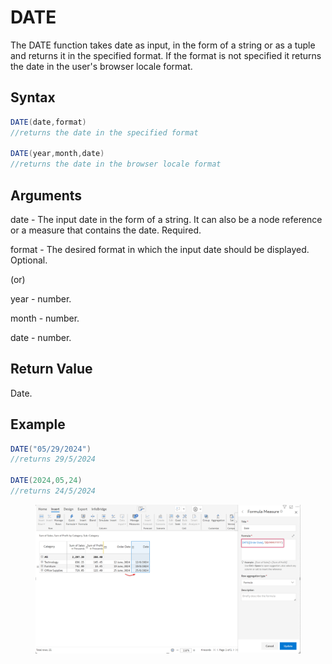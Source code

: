 # DATE

The DATE function takes date as input, in the form of a string or as a tuple and returns it in the specified format. If the format is not specified it returns the date in the user's browser locale format.&#x20;

## Syntax

```java
DATE(date,format)
//returns the date in the specified format

DATE(year,month,date)
//returns the date in the browser locale format
```

## Arguments

date - The input date in the form of a string. It can also be a node reference or a measure that contains the date. Required.

format - The desired format in which the input date should be displayed. Optional.

(or)

year - number.

month - number.

date - number.

## Return Value

Date.

## Example

```java
DATE("05/29/2024")
//returns 29/5/2024

DATE(2024,05,24)
//returns 24/5/2024
```

<figure><img src="../../.gitbook/assets/image (6) (1).png" alt=""><figcaption></figcaption></figure>
